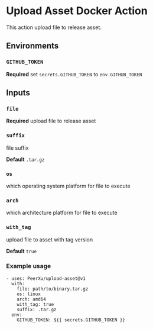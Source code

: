 # Upload Asset Docker Action

This action upload file to release asset.

## Environments

### `GITHUB_TOKEN`

**Required** set `secrets.GITHUB_TOKEN` to `env.GITHUB_TOKEN`

## Inputs

### `file`

**Required** upload file to release asset

### `suffix`

file suffix

**Default** `.tar.gz`

### `os`

which operating system platform for file to execute

### `arch`

which architecture platform for file to execute

### `with_tag`

upload file to asset with tag version

**Default** `true`

### Example usage

    - uses: PeerXu/upload-asset@v1
      with:
        file: path/to/binary.tar.gz
        os: linux
        arch: amd64
        with_tag: true
        suffix: .tar.gz
      env:
        GITHUB_TOKEN: ${{ secrets.GITHUB_TOKEN }}
